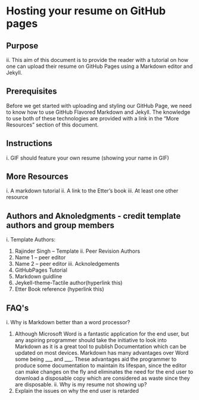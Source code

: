 # Hosting your resume on GitHub pages

## Purpose
ii.	This aim of this document is to provide the reader with a tutorial on how one can upload their resume on GitHub Pages using a Markdown editor and Jekyll. 

## Prerequisites
Before we get started with uploading and styling our GitHub Page, we need to know how to use GitHub Flavored Markdown and Jekyll. The knowledge to use both of these technologies are provided with a link in the “More Resources” section of this document.


## Instructions
i.	GIF should feature your own resume (showing your name in GIF)


## More Resources
i.	A markdown tutorial
ii.	A link to the Etter’s book
iii.	At least one other resource


## Authors and Aknoledgments - credit template authors and group members
i.	Template Authors:
1.	Rajinder Singh – Template
ii.	Peer Revision Authors
1.	Name 1 – peer editor
2.	Name 2 – peer editor
iii.	Acknoledgements
1.	GitHubPages Tutorial
2.	Markdown guidline
3.	Jeykell-theme-Tactile author(hyperlink this)
4.	Etter Book reference (hyperlink this)


## FAQ's
i.	Why is Markdown better than a word processor?
1.	Although Microsoft Word is a fantastic application for the end user, but any aspiring programmer should take the initiative to look into Markdown as it is a great tool to publish Documentation which can be updated on most devices. Markdown has many advantages over Word some being ___ and ___. These advantages aid the programmer to produce some documentation to maintain its lifespan, since the editor can make changes on the fly and eliminates the need for the end user to download a disposable copy which are considered as waste since they are disposable. 
ii.	Why is my resume not showing up?
1.	Explain the issues on why the end user is retarded



